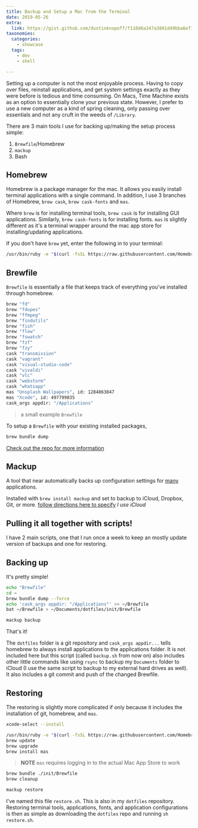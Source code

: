 ```yaml
---
title: Backup and Setup a Mac from the Terminal
date: 2019-05-26
extra:
  link: https://gist.github.com/dustinknopoff/f110d6a247a3881d49bba6ef125997d2
taxonomies:
  categories:
    - showcase
  tags:
    - dev
    - shell

---
```


Setting up a computer is not the most enjoyable process. Having to copy over files, reinstall applications, and get system settings exactly as they were before is tedious and time consuming. On Macs, Time Machine exists as an option to essentially clone your previous state. However, I prefer to use a new computer as a kind of spring cleaning, only passing over essentials and not any cruft in the weeds of `/Library`.

There are 3 main tools I use for backing up/making the setup process simple:

1. `Brewfile`/Homebrew
2. `mackup`
3. Bash

## Homebrew

Homebrew is a package manager for the mac. It allows you easily install terminal applications with a single command. In addition, I use 3 branches of Homebrew, `brew cask`, `brew cask-fonts` and `mas`.

Where `brew` is for installing terminal tools, `brew cask` is for installing GUI applications. Similarly, `brew cask-fonts` is for installing fonts. `mas` is slightly different as it's a terminal wrapper around the mac app store for installing/updating applications.

If you don't have `brew` yet, enter the following in to your terminal:

```bash
/usr/bin/ruby -e "$(curl -fsSL https://raw.githubusercontent.com/Homebrew/install/master/install)"
```

## Brewfile

`Brewfile` is essentially a file that keeps track of everything you've installed through homebrew.

```bash
brew "fd"
brew "fdupes"
brew "ffmpeg"
brew "findutils"
brew "fish"
brew "flow"
brew "fswatch"
brew "fzf"
brew "fzy"
cask "transmission"
cask "vagrant"
cask "visual-studio-code"
cask "vivaldi"
cask "vlc"
cask "webstorm"
cask "whatsapp"
mas "Unsplash Wallpapers", id: 1284863847
mas "Xcode", id: 497799835
cask_args appdir: "/Applications"
```
> a small example `Brewfile`

To setup a `Brewfile` with your existing installed packages,

```bash
brew bundle dump
```

[Check out the repo for more information](https://github.com/Homebrew/homebrew-bundle)

## Mackup

A tool that near automatically backs up configuration settings for [many](https://github.com/lra/mackup#supported-applications) applications.

Installed with `brew install mackup` and set to backup to iCloud, Dropbox, Git, or more. [follow directions here to specify](https://github.com/lra/mackup/blob/master/doc/README.md) *I use iCloud*

## Pulling it all together with scripts!

I have 2 main scripts, one that I run once a week to keep an mostly update version of backups and one for restoring.

## Backing up

It's pretty simple!

```bash
echo "Brewfile"
cd ~
brew bundle dump --force
echo 'cask_args appdir: "/Applications"' >> ~/Brewfile
bat ~/Brewfile > ~/Documents/dotfiles/init/Brewfile

mackup backup
```

That's it!

The `dotfiles` folder is a git repository and `cask_args appdir...` tells homebrew to always install applications to the applications folder. It is not included here but this script (called `backup.sh` from now on) also includes other little commands like using `rsync` to backup my `Documents` folder to iCloud (I use the same script to backup to my external hard drives as well). It also includes a git commit and push of the changed Brewfile.

## Restoring

The restoring is slightly more complicated if only because it includes the installation of git, homebrew, and `mas`. 

```bash
xcode-select --install

/usr/bin/ruby -e "$(curl -fsSL https://raw.githubusercontent.com/Homebrew/install/master/install)"
brew update
brew upgrade
brew install mas
```

> **NOTE** `mas` requires logging in to the actual Mac App Store to work

```bash
brew bundle ./init/Brewfile
brew cleanup

mackup restore 
```

I've named this file `restore.sh`. This is also in my `dotfiles` repository. Restoring terminal tools, applications, fonts, and application configurations is then as simple as downloading the `dotfiles` repo and running `sh restore.sh`.
